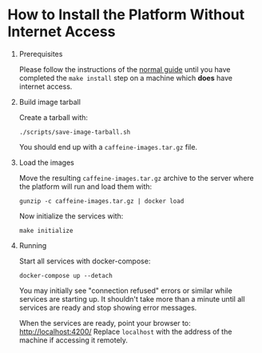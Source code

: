 # How to Install the Platform Without Internet Access

1. Prerequisites

    Please follow the instructions of the [normal guide](installation.md) until you have
    completed the `make install` step on a machine which **does** have internet
    access.

2. Build image tarball

    Create a tarball  with:

    ```
    ./scripts/save-image-tarball.sh
    ```

    You should end up with a `caffeine-images.tar.gz` file.

3. Load the images

    Move the resulting `caffeine-images.tar.gz` archive to the server where the platform
    will run and load them with:

    ```
    gunzip -c caffeine-images.tar.gz | docker load
    ```

    Now initialize the services with:

    ```
    make initialize
    ```

3. Running

    Start all services with docker-compose:

    ```
    docker-compose up --detach
    ```

    You may initially see "connection refused" errors or similar while services
    are starting up. It shouldn't take more than a minute until all services are
    ready and stop showing error messages.

    When the services are ready, point your browser to:
    [http://localhost:4200/](http://localhost:4200/) Replace `localhost` with
    the address of the machine if accessing it remotely.


